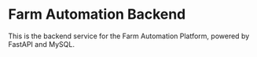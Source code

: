 # Farm Automation Backend

This is the backend service for the Farm Automation Platform, powered by FastAPI and MySQL. 